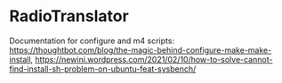 # RadioTranslator

Documentation for configure and m4 scripts: <https://thoughtbot.com/blog/the-magic-behind-configure-make-make-install>, <https://newini.wordpress.com/2021/02/10/how-to-solve-cannot-find-install-sh-problem-on-ubuntu-feat-sysbench/>
